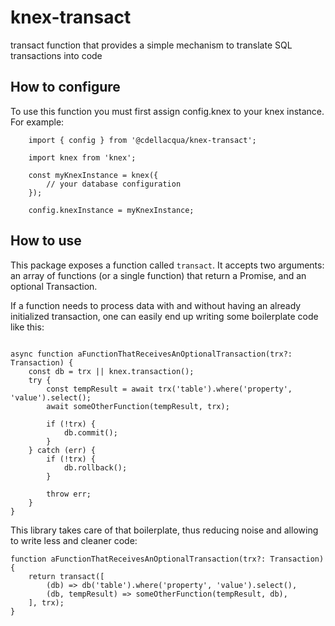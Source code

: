 # knex-transact

transact function that provides a simple mechanism to translate SQL transactions into code

## How to configure

To use this function you must first assign config.knex to your knex instance. For example:
```
	import { config } from '@cdellacqua/knex-transact';

	import knex from 'knex';
	
	const myKnexInstance = knex({
		// your database configuration
	});

	config.knexInstance = myKnexInstance;
```

## How to use

This package exposes a function called `transact`. It accepts two arguments: an array of functions (or a single function) that return a Promise, and an optional Transaction.

If a function needs to process data with and without having an already initialized transaction, one can easily end up writing some boilerplate code like this:
```
	
async function aFunctionThatReceivesAnOptionalTransaction(trx?: Transaction) {
	const db = trx || knex.transaction();
	try {
		const tempResult = await trx('table').where('property', 'value').select();
		await someOtherFunction(tempResult, trx);

		if (!trx) {
			db.commit();
		}
	} catch (err) {
		if (!trx) {
			db.rollback();
		}

		throw err;
	}
}
```

This library takes care of that boilerplate, thus reducing noise and allowing to write less and cleaner code:
```
function aFunctionThatReceivesAnOptionalTransaction(trx?: Transaction) {
	return transact([
		(db) => db('table').where('property', 'value').select(),
		(db, tempResult) => someOtherFunction(tempResult, db),
	], trx);
}
```